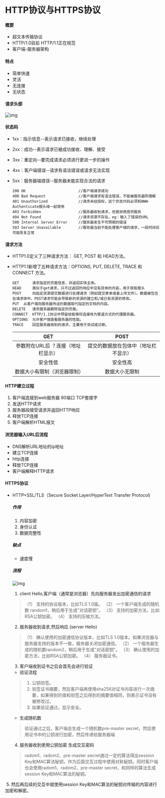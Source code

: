 # HTTP协议与HTTPS协议

#### 概要

- 超文本传输协议
- HTTP/1.0目前  HTTP/1.1正在规范
- 客户端-服务器架构

#### 特点

- 简单快速
- 灵活
- 无连接
- 无状态

#### 请求头部

![img](https://upload-images.jianshu.io/upload_images/2964446-fdfb1a8fce8de946.png?imageMogr2/auto-orient/)

#### 状态码

- 1xx：指示信息--表示请求已接收，继续处理

- 2xx：成功--表示请求已被成功接收、理解、接受

- 3xx：重定向--要完成请求必须进行更进一步的操作

- 4xx：客户端错误--请求有语法错误或请求无法实现

- 5xx：服务器端错误--服务器未能实现合法的请求

  ```http
  200 OK                        //客户端请求成功
  400 Bad Request               //客户端请求有语法错误，不能被服务器所理解
  401 Unauthorized              //请求未经授权，这个状态代码必须和WWW-Authenticate报头域一起使用 
  403 Forbidden                 //服务器收到请求，但是拒绝提供服务
  404 Not Found                 //请求资源不存在，eg：输入了错误的URL
  500 Internal Server Error     //服务器发生不可预期的错误
  503 Server Unavailable        //服务器当前不能处理客户端的请求，一段时间后可能恢复正常
  ```

#### 请求方法

- HTTP1.0定义了三种请求方法： GET, POST 和 HEAD方法。

- HTTP1.1新增了五种请求方法：OPTIONS, PUT, DELETE, TRACE 和 CONNECT 方法。

  ```http
  GET      请求指定的页面信息，并返回实体主体。
  HEAD     类似于get请求，只不过返回的响应中没有具体的内容，用于获取报头
  POST     向指定资源提交数据进行处理请求（例如提交表单或者上传文件）。数据被包含在请求体中。POST请求可能会导致新的资源的建立和/或已有资源的修改。
  PUT  从客户端向服务器传送的数据取代指定的文档的内容。
  DELETE   请求服务器删除指定的页面。
  CONNECT  HTTP/1.1协议中预留给能够将连接改为管道方式的代理服务器。
  OPTIONS  允许客户端查看服务器的性能。
  TRACE    回显服务器收到的请求，主要用于测试或诊断。
  ```

  |                GET                 |                 POST                 |
  | :--------------------------------: | :----------------------------------: |
  | 参数附在URL后 ？连接（地址栏显示） | 提交的数据放在包体中（地址栏不显示） |
  |              安全性低              |               安全性高               |
  |    数据大小有限制（浏览器限制）    |            数据大小无限制            |

#### HTTP建立过程

1. 客户端连接到web服务器   80端口 TCP套接字
2. 发送HTTP请求
3. 服务器段接受请求并返回HTTP响应
4. 释放TCP连接
5. 客户端解析HTML报文

#### 浏览器输入URL后流程

- DNS解析URL地址的ip地址
- 建立TCP连接
- http连接
- 释放TCP连接
- 客户端解释HTTP请求

#### HTTPS协议

- HTTP+SSL/TLS（Secure Socket Layer/HyperText Transfer Protocol)

  ##### 作用

  1. 内容加密
  2. 身份认证
  3. 数据完整性

  ##### 缺点

  - 速度慢

  ##### 流程

  ![img](https://upload-images.jianshu.io/upload_images/2829175-9385a8c5e94ad1da.png?imageMogr2/auto-orient/strip%7CimageView2/2/w/648/format/webp)

  1. client Hello,客户端（通常是浏览器）先向服务器发出加密通信的请求

  > （1） 支持的协议版本，比如TLS 1.0版。
  >  （2） 一个客户端生成的随机数 random1，稍后用于生成"对话密钥"。
  >  （3） 支持的加密方法，比如RSA公钥加密。
  >  （4） 支持的压缩方法。

  2. 服务器收到请求,然后响应 (server Hello)

  > （1） 确认使用的加密通信协议版本，比如TLS 1.0版本。如果浏览器与服务器支持的版本不一致，服务器关闭加密通信。
  >  （2） 一个服务器生成的随机数random2，稍后用于生成"对话密钥"。
  >  （3） 确认使用的加密方法，比如RSA公钥加密。
  >  （4） 服务器证书。

  3. 客户端收到证书之后会首先会进行验证

  - 验证流程

  > 1.  公钥验签。
  > 2. 验签证书摘要，然后客户端再使用sha256对证书内容进行一次摘要，如果得到的值和验签之后得到的摘要值相同，则表示证书没有被修改过。
  > 3. 如果验证通过，显示安全。

  - 生成随机数

  > 验证通过之后，客户端会生成一个随机数pre-master secret，然后使用证书中的公钥进行加密，然后传递给服务器端

  4.  服务器收到使用公钥加密 生成交互密码

     > radom1、radom2、pre-master secret通过一定的算法得出session Key和MAC算法秘钥，作为后面交互过程中使用对称秘钥。同时客户端也会使用radom1、radom2、pre-master secret，和同样的算法生成session Key和MAC算法的秘钥。



​	 5.  然后再后续的交互中就使用session Key和MAC算法的秘钥对传输的内容进行加密和解密。

